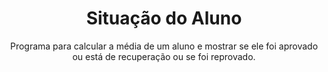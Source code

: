<div align='center'>

 <h1>Situação do Aluno</h1>
 <p>Programa para calcular a média de um aluno e mostrar se ele foi aprovado ou está de recuperação ou se foi reprovado.</p>

</div>
